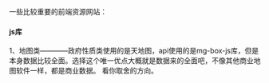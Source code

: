 一些比较重要的前端资源网站：

#### js库
1、地图类————政府性质类使用的是天地图，api使用的是mg-box-js库，但是本身数据比较全面。选择这个唯一优点大概就是数据来的全面吧，不像其他商业地图软件一样，都是商业数据。
看你取舍的方向。
